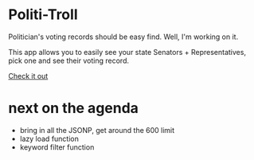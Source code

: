 # Politi-Troll

Politician's voting records should be easy find. Well, I'm working on it.

This app allows you to easily see your state Senators + Representatives, pick one and see their voting record.

[Check it out](http://pickra.github.io/Political-Troll/)

# next on the agenda
- bring in all the JSONP, get around the 600 limit
- lazy load function
- keyword filter function